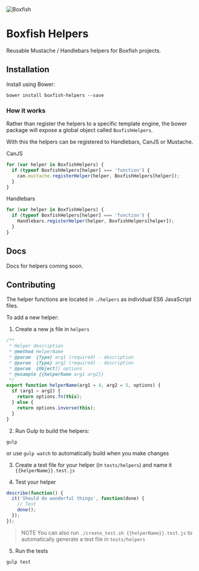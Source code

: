 ![Boxfish](https://s3.amazonaws.com/cdn.boxfish.com/logos/boxfish-blue.png)

# Boxfish Helpers
Reusable Mustache / Handlebars helpers for Boxfish projects.

## Installation
Install using Bower:
```shell
bower install boxfish-helpers --save
```

### How it works
Rather than register the helpers to a specific template engine,
the bower package will expose a global object called `BoxfishHelpers`.

With this the helpers can be registered to Handlebars, CanJS or Mustache.

CanJS
```javascript
for (var helper in BoxfishHelpers) {
  if (typeof BoxfishHelpers[helper] === 'function') {
    can.mustache.registerHelper(helper, BoxfishHelpers[helper]);
  }
}
```

Handlebars
```javascript
for (var helper in BoxfishHelpers) {
  if (typeof BoxfishHelpers[helper] === 'function') {
    Handlebars.registerHelper(helper, BoxfishHelpers[helper]);
  }
}
```

## Docs
Docs for helpers coming soon.

## Contributing
The helper functions are located in `./helpers` as individual ES6 JavaScript files.

To add a new helper:

1. Create a new js file in `helpers`
```javascript
/**
 * Helper description
 * @method HelperName
 * @param  {Type} arg1 (required) - description 
 * @param  {Type} arg2 (required) - description 
 * @param  {Object]} options
 * @example {{helperName arg1 arg2}}
 */
export function helperName(arg1 = 4, arg2 = 5, options) {
  if (arg1 > arg2) {
    return options.fn(this);
  } else {
    return options.inverse(this);
  }
}
```

2. Run Gulp to build the helpers:
```shell
gulp
```

or use `gulp watch` to automatically build when you make changes

3. Create a test file for your helper (in `tests/helpers`) and name it
`{{helperName}}.test.js`

4. Test your helper
```javascript
describe(function() {
  it('Should do wonderful things', function(done) {
    // Test
    done();
  });
});
```

> NOTE You can also run `./create_test.sh {{helperName}}.test.js` to
automatically generate a test file in `tests/helpers`

5. Run the tests
```shell
gulp test
```
